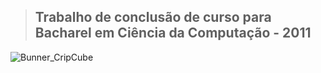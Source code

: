 > <h2>Trabalho de conclusão de curso para Bacharel em Ciência da Computação - 2011</h2>
![Bunner_CripCube](https://user-images.githubusercontent.com/94062189/149437158-0ecb6254-f9ff-4f6d-8ff4-3e8e2a6d5602.jpg)
